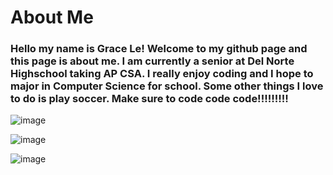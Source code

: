 # About Me
### Hello my name is Grace Le! Welcome to my github page and this page is about me. I am currently a senior at Del Norte Highschool taking AP CSA. I really enjoy coding and I hope to major in Computer Science for school. Some other things I love to do is play soccer. Make sure to code code code!!!!!!!!!

![image](https://user-images.githubusercontent.com/73254122/159850429-f5c54570-d345-4f2c-9a82-965e15366496.png)


![image](https://user-images.githubusercontent.com/73254122/159850461-fd802cd6-1586-4a9e-93ae-6f6981c2e0ef.png)


![image](https://user-images.githubusercontent.com/73254122/159850474-6aa716db-0909-45e5-a7b9-4678852f7a38.png)


